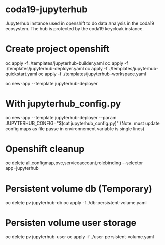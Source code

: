 # coda19-jupyterhub

Jupyterhub instance used in openshift to do data analysis in the coda19 ecosystem.
The hub is protected by the coda19 keycloak instance.

# Create project openshift
oc apply -f ./templates/jupyterhub-builder.yaml
oc apply -f ./templates/jupyterhub-deployer.yaml
oc apply -f ./templates/jupyterhub-quickstart.yaml
oc apply -f ./templates/jupyterhub-workspace.yaml

oc new-app --template jupyterhub-deployer

# With jupyterhub_config.py
oc new-app --template jupyterhub-deployer --param JUPYTERHUB_CONFIG="$(cat jupyterhub_config.py)"
(Note: must update config maps as file passe in environnement variable is single lines)

# Openshift cleanup
oc delete all,configmap,pvc,serviceaccount,rolebinding --selector app=jupyterhub

# Persistent volume db (Temporary)
oc delete pv jupyterhub-db
oc apply -f ./db-persistent-volume.yaml

# Persisten volume user storage
oc delete pv jupyterhub-user
oc apply -f ./user-persistent-volume.yaml